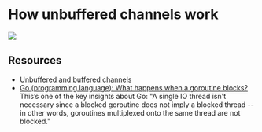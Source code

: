 # How unbuffered channels work

![](./_media/go-unbuffered-channels.gif)

## Resources

 - [Unbuffered and buffered channels](https://nanxiao.gitbooks.io/golang-101-hacks/content/posts/unbuffered-and-buffered-channels.html)
 - [Go (programming language): What happens when a goroutine blocks?](https://www.quora.com/Go-programming-language-What-happens-when-a-goroutine-blocks) This’s one of the key insights about Go: "A single IO thread isn't necessary since a blocked goroutine does not imply a blocked thread -- in other words, goroutines multiplexed onto the same thread are not blocked."
